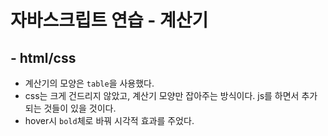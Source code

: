 # 자바스크립트 연습 - 계산기

## - html/css
- 계산기의 모양은 `table`을 사용했다.
- css는 크게 건드리지 않았고, 계산기 모양만 잡아주는 방식이다. js를 하면서 추가되는 것들이 있을 것이다.
- hover시 `bold`체로 바꿔 시각적 효과를 주었다.
